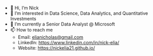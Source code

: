 - 👋 Hi, I’m Nick
- 👀 I’m interested in Data Science, Data Analytics, and Quantitative Investments
- 🌱 I’m currently a Senior Data Analyst @ Microsoft
- 📫 How to reach me
  - Email: elianicholas@gmail.com
  - LinkedIn: <https://www.linkedin.com/in/nick-elia/>
  - Website: <https://nickelia21.github.io/>

<!---
nickelia21/nickelia21 is a ✨ special ✨ repository because its `README.md` (this file) appears on your GitHub profile.
You can click the Preview link to take a look at your changes.
--->
